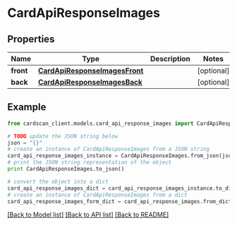 # CardApiResponseImages


## Properties
Name | Type | Description | Notes
------------ | ------------- | ------------- | -------------
**front** | [**CardApiResponseImagesFront**](CardApiResponseImagesFront.md) |  | [optional] 
**back** | [**CardApiResponseImagesBack**](CardApiResponseImagesBack.md) |  | [optional] 

## Example

```python
from cardscan_client.models.card_api_response_images import CardApiResponseImages

# TODO update the JSON string below
json = "{}"
# create an instance of CardApiResponseImages from a JSON string
card_api_response_images_instance = CardApiResponseImages.from_json(json)
# print the JSON string representation of the object
print CardApiResponseImages.to_json()

# convert the object into a dict
card_api_response_images_dict = card_api_response_images_instance.to_dict()
# create an instance of CardApiResponseImages from a dict
card_api_response_images_form_dict = card_api_response_images.from_dict(card_api_response_images_dict)
```
[[Back to Model list]](../README.md#documentation-for-models) [[Back to API list]](../README.md#documentation-for-api-endpoints) [[Back to README]](../README.md)


